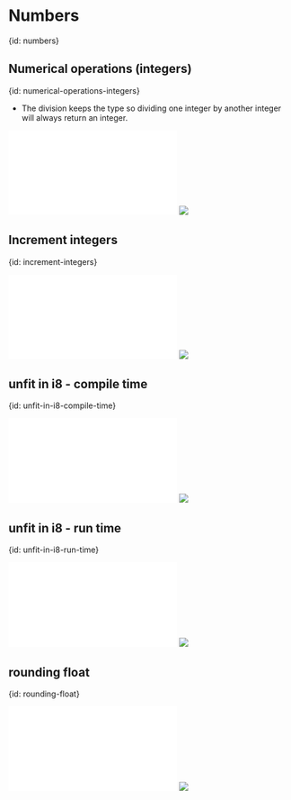 # Numbers
{id: numbers}


## Numerical operations (integers)
{id: numerical-operations-integers}

* The division keeps the type so dividing one integer by another integer will always return an integer.

![](examples/numbers/calc.rs)
![](examples/numbers/calc.out)

## Increment integers
{id: increment-integers}

![](examples/numbers/increment.rs)
![](examples/numbers/increment.out)

## unfit in i8 - compile time
{id: unfit-in-i8-compile-time}

![](examples/numbers/small_integers_unfit_in_i8.rs)
![](examples/numbers/small_integers_unfit_in_i8.out)

## unfit in i8 - run time
{id: unfit-in-i8-run-time}

![](examples/numbers/increment_small_integers.rs)
![](examples/numbers/increment_small_integers.out)

## rounding float
{id: rounding-float}

![](examples/numbers/rounding_float.rs)
![](examples/numbers/rounding_float.out)

